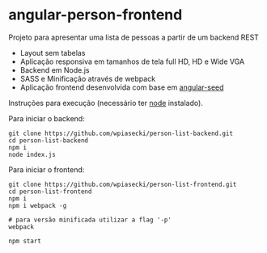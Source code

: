 # angular-person-frontend

Projeto para apresentar uma lista de pessoas a partir de um backend REST

* Layout sem tabelas
* Aplicação responsiva em tamanhos de tela full HD, HD e Wide VGA
* Backend em Node.js
* SASS e Minificação através de webpack
* Aplicação frontend desenvolvida com base em [angular-seed](https://github.com/angular/angular-seed)

Instruções para execução (necessário ter [node](https://nodejs.org/en/download/) instalado).

Para iniciar o backend:

```
git clone https://github.com/wpiasecki/person-list-backend.git
cd person-list-backend
npm i
node index.js
```

Para iniciar o frontend:

```
git clone https://github.com/wpiasecki/person-list-frontend.git
cd person-list-frontend
npm i
npm i webpack -g

# para versão minificada utilizar a flag '-p'
webpack

npm start
```


